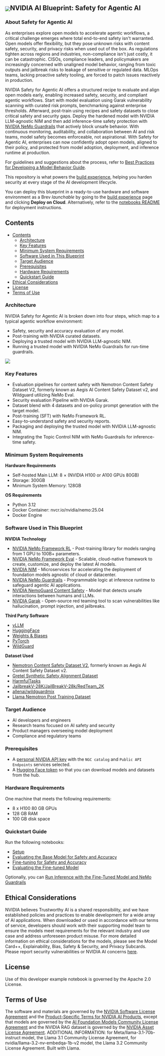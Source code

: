 <h2><img align="center" src="https://github.com/user-attachments/assets/cbe0d62f-c856-4e0b-b3ee-6184b7c4d96f">NVIDIA AI Blueprint: Safety for Agentic AI</h2>

### About Safety for Agentic AI

As enterprises explore open models to accelerate agentic workflows, a critical challenge emerges where total end-to-end safety isn't warranted.
Open models offer flexibility, but they pose unknown risks with content safety, security, and privacy risks when used out of the box.
As regulations tighten across regions and industries, non-compliance isn't just costly, it can be catastrophic.
CISOs, compliance leaders, and policymakers are increasingly concerned with unaligned model behavior, ranging from toxic outputs and jailbreak risks to leakage of sensitive or regulated data.
MLOps teams, lacking proactive safety tooling, are forced to patch issues reactively in production.

NVIDIA Safety for Agentic AI offers a structured recipe to evaluate and align open models early, enabling increased safety, security, and compliant agentic workflows.
Start with model evaluation using Garak vulnerability scanning with curated risk prompts, benchmarking against enterprise thresholds.
Afterward, post-train using recipes and safety datasets to close critical safety and security gaps.
Deploy the hardened model with NVIDIA LLM-agnostic NIM and then add inference-time safety protection with [NVIDIA NeMo Guardrails](https://developer.nvidia.com/nemo-guardrails/) that actively block unsafe behavior.
With continuous monitoring, auditability, and collaboration between AI and risk teams, model safety becomes enforceable, not aspirational.
With Safety for Agentic AI, enterprises can now confidently adopt open models, aligned to their policy, and protected from model adoption, deployment, and inference runtime at production.

For guidelines and suggestions about the process, refer to [Best Practices for Developing a Model Behavior Guide](https://github.com/NVIDIA-AI-Blueprints/safety-for-agentic-ai/blob/main/docs/best-practices-model-behavior-guide.md).

This repository is what powers the [build experience](https://build.nvidia.com/nvidia/safety-for-agentic-ai), helping you harden security at every stage of the AI development lifecycle.

You can deploy this blueprint in a ready-to-use hardware and software environment as a Brev _launchable_ by going to the [build experience](https://build.nvidia.com/nvidia/safety-for-agentic-ai) page and clicking **Deploy on Cloud**.
Alternatively, refer to the [notebooks README](https://github.com/NVIDIA-AI-Blueprints/safety-for-agentic-ai/tree/main/notebooks#readme) for deployment instructions.

## Contents

<!-- TOC -->

- [Contents](#contents)
    - [Architecture](#architecture)
    - [Key Features](#key-features)
    - [Minimum System Requirements](#minimum-system-requirements)
    - [Software Used in This Blueprint](#software-used-in-this-blueprint)
    - [Target Audience](#target-audience)
    - [Prerequisites](#prerequisites)
    - [Hardware Requirements](#hardware-requirements)
    - [Quickstart Guide](#quickstart-guide)
- [Ethical Considerations](#ethical-considerations)
- [License](#license)
- [Terms of Use](#terms-of-use)

<!-- /TOC -->

### Architecture

NVIDIA Safety for Agentic AI is broken down into four steps, which map to a typical agentic workflow environment:

- Safety, security and accuracy evaluation of any model.
- Post-training with NVIDIA curated datasets.
- Deploying a trusted model with NVIDIA LLM-agnostic NIM.
- Running a trusted model with NVIDIA NeMo Guardrails for run-time guardrails.

![](https://assets.ngc.nvidia.com/products/api-catalog/safety-for-agentic-ai/diagram.jpg)

### Key Features

- Evaluation pipelines for content safety with Nemotron Content Safety Dataset V2, formerly known as Aegis AI Content Safety Dataset v2, and Wildguard utilizing NeMo Eval.
- Security evaluation Pipeline with NVIDIA Garak.
- Dataset blend with 4 datasets and on-policy prompt generation with the target model.
- Post-training (SFT) with NeMo Framework RL.
- Easy-to-understand safety and security reports.
- Packaging and deploying the trusted model with NVIDIA LLM-agnostic NIM.
- Integrating the Topic Control NIM with NeMo Guardrails for inference-time safety.

### Minimum System Requirements

**Hardware Requirements**

- Self-hosted Main LLM: 8 × (NVIDIA H100 or A100 GPUs 80GB)
- Storage: 300GB
- Minimum System Memory: 128GB

**OS Requirements**

- Python 3.12
- Docker Container: nvcr.io/nvidia/nemo:25.04
- Docker Engine

### Software Used in This Blueprint

**NVIDIA Technology**

- [NVIDIA NeMo Framework RL](https://github.com/NVIDIA/NeMo-RL) -  Post-training library for models ranging from 1 GPU to 100B+ parameters.
- [NVIDIA NeMo Framework Eval](https://github.com/NVIDIA/NeMo) -  Scalable, cloud-native framework to create, customize, and deploy the latest AI models.
- [NVIDIA NIM](https://docs.nvidia.com/nim/index.html) - Microservices for accelerating the deployment of foundation models agnostic of cloud or datacenter.
- [NVIDIA NeMo Guardrails](https://github.com/NVIDIA/NeMo-Guardrails) - Programmable logic at inference runtime to safeguard agentic AI applications.
- [NVIDIA NemoGuard Content Safety](https://huggingface.co/nvidia/llama-3.1-nemoguard-8b-content-safety) - Model that detects unsafe interactions between humans and LLMs.
- [NVIDIA Garak](https://github.com/NVIDIA/garak) - Open-source red teaming tool to scan vulnerabilities like hallucination, prompt injection, and jailbreaks.

**Third Party Software**

- [vLLM](https://github.com/vllm-project/vllm)
- [HuggingFace](https://huggingface.co/docs/hub/en/datasets-overview)
- [Weights & Biases](https://wandb.ai/site/)
- [PyTorch](https://pytorch.org/)
- [WildGuard](https://huggingface.co/allenai/wildguard)


**Dataset Used**

- [Nemotron Content Safety Dataset V2](https://huggingface.co/datasets/nvidia/Aegis-AI-Content-Safety-Dataset-2.0), formerly known as Aegis AI Content Safety Dataset v2.
- [Gretel Synthetic Safety Alignment Dataset](https://huggingface.co/datasets/gretelai/gretel-safety-alignment-en-v1)
- [HarmfulTasks](https://github.com/CrystalEye42/eval-safety)
- [JailbreakV-28K/JailBreakV-28k/RedTeam_2K](https://huggingface.co/datasets/JailbreakV-28K/JailBreakV-28k/viewer/RedTeam_2K)
- [allenai/wildguardmix](https://huggingface.co/datasets/allenai/wildguardmix)
- [Llama Nemotron Post Training Dataset](https://huggingface.co/datasets/nvidia/Llama-Nemotron-Post-Training-Dataset)

### Target Audience

- AI developers and engineers
- Research teams focused on AI safety and security
- Product managers overseeing model deployment
- Compliance and regulatory teams

### Prerequisites

- A [personal NVIDIA API key](https://org.ngc.nvidia.com/setup/api-keys) with the `NGC catalog` and `Public API Endpoints` services selected.
- A [Hugging Face token](https://huggingface.co/settings/tokens) so that you can download models and datasets from the hub.

### Hardware Requirements

One machine that meets the following requirements:

- 8 x H100 80 GB GPUs
- 128 GB RAM
- 100 GB disk space

### Quickstart Guide

Run the following notebooks:

- [Setup](https://github.com/NVIDIA-AI-Blueprints/safety-for-agentic-ai/blob/main/notebooks/Step0_Setup.ipynb)
- [Evaluating the Base Model for Safety and Accuracy](https://github.com/NVIDIA-AI-Blueprints/safety-for-agentic-ai/blob/main/notebooks/Step1_Evaluation.ipynb)
- [Fine-tuning for Safety and Accuracy](https://github.com/NVIDIA-AI-Blueprints/safety-for-agentic-ai/blob/main/notebooks/Step2_Safety_Post_Training.ipynb)
- [Evaluating the Fine-tuned Model](https://github.com/NVIDIA-AI-Blueprints/safety-for-agentic-ai/blob/main/notebooks/Step3_Post_Training_Eval.ipynb)

Optionally, you can [Run Inference with the Fine-Tuned Model and NeMo Guardrails](https://github.com/NVIDIA-AI-Blueprints/safety-for-agentic-ai/blob/main/notebooks/Step4_Run_Inference_with_NeMo_Guardrails_Docker.ipynb)

## Ethical Considerations

NVIDIA believes Trustworthy AI is a shared responsibility, and we have established policies and practices to enable development for a wide array of AI applications. When downloaded or used in accordance with our terms of service, developers should work with their supporting model team to ensure the models meet requirements for the relevant industry and use case and address unforeseen product misuse. For more detailed information on ethical considerations for the models, please see the Model Card++, Explainability, Bias, Safety & Security, and Privacy Subcards. Please report security vulnerabilities or NVIDIA AI concerns [here](https://www.nvidia.com/en-us/support/submit-security-vulnerability/).

## License

Use of this  developer example notebook  is governed by the Apache 2.0 License.

## Terms of Use
The software and materials are governed by the [NVIDIA Software License Agreement](https://www.nvidia.com/en-us/agreements/enterprise-software/nvidia-software-license-agreement/) and the [Product-Specific Terms for NVIDIA AI Products](https://www.nvidia.com/en-us/agreements/enterprise-software/product-specific-terms-for-ai-products/), except that models are governed by the [AI Foundation Models Community License Agreement](https://docs.nvidia.com/ai-foundation-models-community-license.pdf) and the NVIDIA RAG dataset is governed by the [NVIDIA Asset License Agreement](https://github.com/NVIDIA-AI-Blueprints/rag/blob/main/data/LICENSE.DATA). ADDITIONAL INFORMATION: for Meta/llama-3.1-70b-instruct model, the Llama 3.1 Community License Agreement, for nvidia/llama-3.2-nv-embedqa-1b-v2 model, the Llama 3.2 Community License Agreement. Built with Llama.